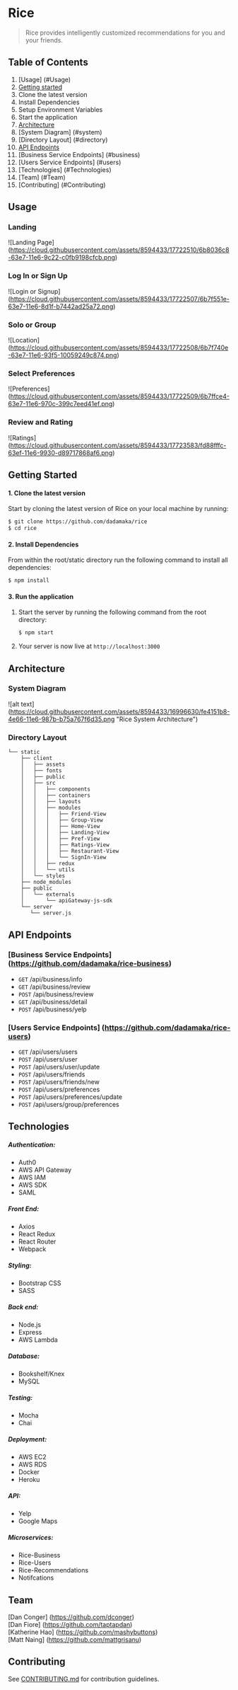 # Rice
> Rice provides intelligently customized recommendations for you and your friends.

## Table of Contents
1. [Usage] (#Usage)
2. [Getting started](#Getting-Started)
  1. Clone the latest version
  2. Install Dependencies
  3. Setup Environment Variables
  4. Start the application
3. [Architecture](#Architecture)
  1. [System Diagram] (#system)
  2. [Directory Layout] (#directory)
4. [API Endpoints](#Endpoint)
  1. [Business Service Endpoints] (#business)
  2. [Users Service Endpoints] (#users)
5. [Technologies] (#Technologies)
6. [Team] (#Team)
6. [Contributing] (#Contributing)

## <a id="Usage"></a>Usage
### Landing
![Landing Page] (https://cloud.githubusercontent.com/assets/8594433/17722510/6b8036c8-63e7-11e6-9c22-c0fb9198cfcb.png)

### Log In or Sign Up
![Login or Signup] (https://cloud.githubusercontent.com/assets/8594433/17722507/6b7f551e-63e7-11e6-8d1f-b7442ad25a72.png)

### Solo or Group
![Location] (https://cloud.githubusercontent.com/assets/8594433/17722508/6b7f740e-63e7-11e6-93f5-10059249c874.png)

### Select Preferences
![Preferences] (https://cloud.githubusercontent.com/assets/8594433/17722509/6b7ffce4-63e7-11e6-970c-399c7eed41ef.png)

### Review and Rating
![Ratings] (https://cloud.githubusercontent.com/assets/8594433/17723583/fd88fffc-63ef-11e6-9930-d89717868af6.png)

## <a id="Getting-Started"></a> Getting Started
#### 1. Clone the latest version

  Start by cloning the latest version of Rice on your local machine by running:

  ```sh
  $ git clone https://github.com/dadamaka/rice
  $ cd rice
  ```
  
#### 2. Install Dependencies
  From within the root/static directory run the following command to install all dependencies:

  ```sh
  $ npm install
  ```

#### 3. Run the application

1. Start the server by running the following command from the root directory:

    ```sh
    $ npm start
    ```
2. Your server is now live at ```http://localhost:3000```
        
## <a id="Architecture"></a>Architecture

### <a id="system"></a>System Diagram
![alt text] (https://cloud.githubusercontent.com/assets/8594433/16996630/fe4151b8-4e66-11e6-987b-b75a767f6d35.png "Rice System Architecture")

### <a id="directory"></a>Directory Layout
```
└── static
    ├── client
    │   ├── assets
    │   ├── fonts
    │   ├── public
    │   ├── src
    │   │   ├── components
    │   │   ├── containers
    │   │   ├── layouts
    │   │   ├── modules
    │   │   │   ├── Friend-View
    │   │   │   ├── Group-View
    │   │   │   ├── Home-View
    │   │   │   ├── Landing-View
    │   │   │   ├── Pref-View
    │   │   │   ├── Ratings-View
    │   │   │   ├── Restaurant-View
    │   │   │   └── SignIn-View
    │   │   ├── redux
    │   │   └── utils
    │   └── styles
    ├── node_modules
    ├── public
    │   └── externals
    │       └── apiGateway-js-sdk
    └── server
       └── server.js

```

## <a id="Endpoint"></a>API Endpoints
### <a id="business"></a>[Business Service Endpoints] (https://github.com/dadamaka/rice-business)
- `GET` /api/business/info  
- `GET` /api/business/review  
- `POST` /api/business/review  
- `GET` /api/business/detail  
- `POST` /api/business/yelp  

### <a id="users"></a>[Users Service Endpoints] (https://github.com/dadamaka/rice-users)

- `GET` /api/users/users
- `POST` /api/users/user
- `POST` /api/users/user/update
- `POST` /api/users/friends
- `POST` /api/users/friends/new  
- `POST` /api/users/preferences  
- `POST` /api/users/preferences/update
- `POST` /api/users/group/preferences

## <a id="Technologies"></a>Technologies

##### Authentication:
- Auth0
- AWS API Gateway
- AWS IAM
- AWS SDK
- SAML

##### Front End:
- Axios
- React Redux
- React Router
- Webpack

##### Styling:
- Bootstrap CSS
- SASS

##### Back end:
- Node.js
- Express
- AWS Lambda

##### Database:
- Bookshelf/Knex
- MySQL

##### Testing:
- Mocha
- Chai

##### Deployment:
- AWS EC2
- AWS RDS
- Docker
- Heroku

##### API:
- Yelp
- Google Maps

##### Microservices:
- Rice-Business
- Rice-Users
- Rice-Recommendations
- Notifcations

## <a id="Team"></a>Team
[Dan Conger] (https://github.com/dconger)  
[Dan Fiore] (https://github.com/taptapdan)  
[Katherine Hao] (https://github.com/mashybuttons)  
[Matt Naing] (https://github.com/mattgrisanu)

## <a id="Contributing"></a>Contributing
See [CONTRIBUTING.md](CONTRIBUTING.md) for contribution guidelines.


